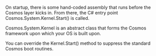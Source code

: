 On startup, there is some hand-coded assembly that runs before the Cosmos layer kicks in. From there, the C# entry point Cosmos.System.Kernel.Start() is called.

Cosmos.System.Kernel is an abstract class that forms the Cosmos framework upon which your OS is built upon.

You can override the Kernel.Start() method to suppress the standard Cosmos boot routines.
